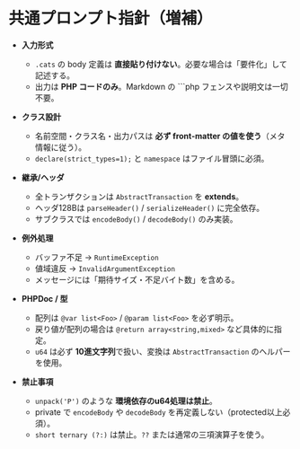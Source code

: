 # 共通プロンプト指針（増補）

- **入力形式**
  - `.cats` の body 定義は **直接貼り付けない**。必要な場合は「要件化」して記述する。
  - 出力は **PHP コードのみ**。Markdown の ```php フェンスや説明文は一切不要。

- **クラス設計**
  - 名前空間・クラス名・出力パスは **必ず front-matter の値を使う**（メタ情報に従う）。
  - `declare(strict_types=1);` と `namespace` はファイル冒頭に必須。

- **継承/ヘッダ**
  - 全トランザクションは `AbstractTransaction` を **extends**。
  - ヘッダ128Bは `parseHeader()` / `serializeHeader()` に完全依存。
  - サブクラスでは `encodeBody()` / `decodeBody()` のみ実装。

- **例外処理**
  - バッファ不足 → `RuntimeException`
  - 値域違反 → `InvalidArgumentException`
  - メッセージには「期待サイズ・不足バイト数」を含める。

- **PHPDoc / 型**
  - 配列は `@var list<Foo>` / `@param list<Foo>` を必ず明示。
  - 戻り値が配列の場合は `@return array<string,mixed>` など具体的に指定。
  - `u64` は必ず **10進文字列**で扱い、変換は `AbstractTransaction` のヘルパーを使用。

- **禁止事項**
  - `unpack('P')` のような **環境依存のu64処理は禁止**。
  - private で `encodeBody` や `decodeBody` を再定義しない（protected以上必須）。
  - `short ternary (?:)` は禁止。`??` または通常の三項演算子を使う。
